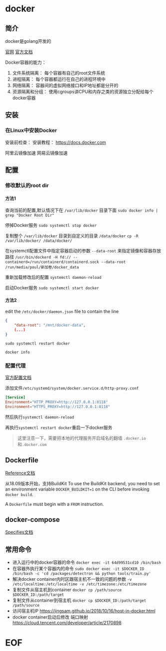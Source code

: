 # docker

## 简介
docker是golang开发的 

[官网]('https://www.docker.com/' '')
[官方文档]('https://docs.docker.com/get-started/' '')

Docker容器的能力：
1. 文件系统隔离： 每个容器有自己的root文件系统
1. 进程隔离： 每个容器都运行在自己的进程环境中
1. 网络隔离： 容器间的虚拟网络接口和IP地址都是分开的
1. 资源隔离和分组： 使用cgroups讲CPU和内存之类的资源独立分配给每个docker容器

## 安装
### 在Linux中安装Docker
安装前检查：
    安装教程： https://docs.docker.com
  
阿里云镜像加速
网易云镜像加速

## 配置

### 修改默认的root dir

#### 方法1
查询当前的配置,默认情况下在 `/var/lib/docker` 目录下面
`sudo docker info | grep "Docker Root Dir"`

停掉Docker服务
`sudo systemctl stop docker`

复制整个 `/var/lib/docker` 目录到自定义的目录 `/data/docker`
`cp -R /var/lib/docker/ /data/docker/`

在systemctl配置文件中指定容器启动的参数 `--data-root` 来指定镜像和容器存放路径
`/usr/bin/dockerd -H fd:// --containerd=/run/containerd/containerd.sock --data-root /run/media/poul/新加卷/docker_data`

重新加载修改后的配置
`systemctl daemon-reload`

启动Docker服务
`sudo systemctl start docker`

#### 方法2
edit the `/etc/docker/daemon.json` file to contain the line
```json
{
    "data-root": "/mnt/docker-data",
    (...)
}
```

`sudo systemctl restart docker`

`docker info`


### 配置代理

[官方配置文档](https://docs.docker.com/engine/daemon/proxy/#daemon-configuration)

添加文件`/etc/systemd/system/docker.service.d/http-proxy.conf`

```conf
[Service]
Environment="HTTP_PROXY=http://127.0.0.1:8118"
Environment="HTTPS_PROXY=http://127.0.0.1:8118"
```

然后执行`systemctl daemon-reload`

再执行`systemctl restart docker`重启一下docker服务

> 这里注意一下，需要把本地的代理服务开启域名的翻墙 `.docker.io`和`.docker.com`

## Dockerfile
[Reference文档](https://docs.docker.com/engine/reference/builder/ '')

从18.09版本开始，支持BuildKit 
To use the BuildKit backend, you need to set an environment variable `DOCKER_BUILDKIT=1` on the CLI before invoking `docker build`.

 A `Dockerfile` must begin with a `FROM` instruction.

## docker-compose
[Specifies文档](https://github.com/compose-spec/compose-spec/blob/master/spec.md '')



## 常用命令

- 进入运行中的docker容器的命令  `docker exec -it 64d99531cd10 /bin/bash`
- 在容器外执行某个容器内的命令 `sudo docker exec -it $DOCKER_ID /bin/bash -c 'cd /packages/detectron && python tools/train.py'`
- 解决docker container内时区跟宿主机不一致的问题的参数 `-v /etc/localtime:/etc/localtime -v /etc/timezone:/etc/timezone`
- 复制文件从宿主机到container `docker cp /path/source $DOCKER_ID:/path/target`
- 复制文件从container到宿主机 `docker cp $DOCKER_ID:/path/target /path/source`
- 访问宿主机IP https://jingsam.github.io/2018/10/16/host-in-docker.html
- docker container启动后修改 端口映射 https://cloud.tencent.com/developer/article/2170898

# EOF